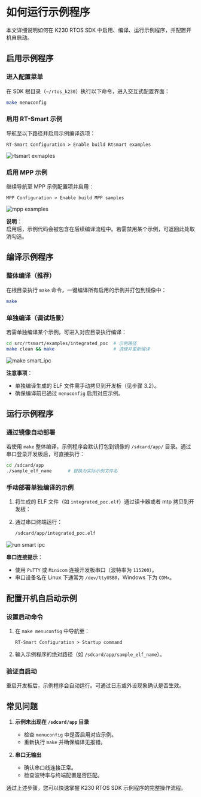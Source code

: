 # 如何运行示例程序

本文详细说明如何在 K230 RTOS SDK 中启用、编译、运行示例程序，并配置开机自启动。

## 启用示例程序

### 进入配置菜单

在 SDK 根目录（`~/rtos_k230`）执行以下命令，进入交互式配置界面：

```bash
make menuconfig
```

### 启用 RT-Smart 示例

导航至以下路径并启用示例编译选项：

```text
RT-Smart Configuration > Enable build Rtsmart examples
```

![rtsmart exmaples](https://developer.canaan-creative.com/api/post/attachment?id=531)

### 启用 MPP 示例

继续导航至 MPP 示例配置项并启用：

```text
MPP Configuration > Enable build MPP samples
```

![mpp examples](https://developer.canaan-creative.com/api/post/attachment?id=530)

**说明**：  
启用后，示例代码会被包含在后续编译流程中。若需禁用某个示例，可返回此处取消勾选。

## 编译示例程序

### 整体编译（推荐）

在根目录执行 `make` 命令，一键编译所有启用的示例并打包到镜像中：

```bash
make
```

### 单独编译（调试场景）

若需单独编译某个示例，可进入对应目录执行编译：

```bash
cd src/rtsmart/examples/integrated_poc  # 示例路径
make clean && make                      # 清理并重新编译
```

![make smart_ipc](https://developer.canaan-creative.com/api/post/attachment?id=533)

**注意事项**：  

- 单独编译生成的 ELF 文件需手动拷贝到开发板（见步骤 3.2）。
- 确保编译前已通过 `menuconfig` 启用对应示例。

## 运行示例程序

### 通过镜像自动部署

若使用 `make` 整体编译，示例程序会默认打包到镜像的 `/sdcard/app/` 目录。通过串口登录开发板后，可直接执行：

```bash
cd /sdcard/app
./sample_elf_name      # 替换为实际示例文件名
```

### 手动部署单独编译的示例

1. 将生成的 ELF 文件（如 `integrated_poc.elf`）通过读卡器或者 mtp 拷贝到开发板：
1. 通过串口终端运行：

   ```bash
   /sdcard/app/integrated_poc.elf
   ```

![run smart ipc](https://developer.canaan-creative.com/api/post/attachment?id=534)

**串口连接提示**：

- 使用 `PuTTY` 或 `Minicom` 连接开发板串口（波特率为 `115200`）。
- 串口设备名在 Linux 下通常为 `/dev/ttyUSB0`，Windows 下为 `COMx`。

## 配置开机自启动示例

### 设置启动命令

1. 在 `make menuconfig` 中导航至：

   ```text
   RT-Smart Configuration > Startup command
   ```

1. 输入示例程序的绝对路径（如 `/sdcard/app/sample_elf_name`）。

### 验证自启动

重启开发板后，示例程序会自动运行。可通过日志或外设现象确认是否生效。

## 常见问题

1. **示例未出现在 `/sdcard/app` 目录**  
   - 检查 `menuconfig` 中是否启用对应示例。
   - 重新执行 `make` 并确保编译无报错。

1. **串口无输出**  
   - 确认串口线连接正常。
   - 检查波特率与终端配置是否匹配。

通过上述步骤，您可以快速掌握 K230 RTOS SDK 示例程序的完整操作流程。
